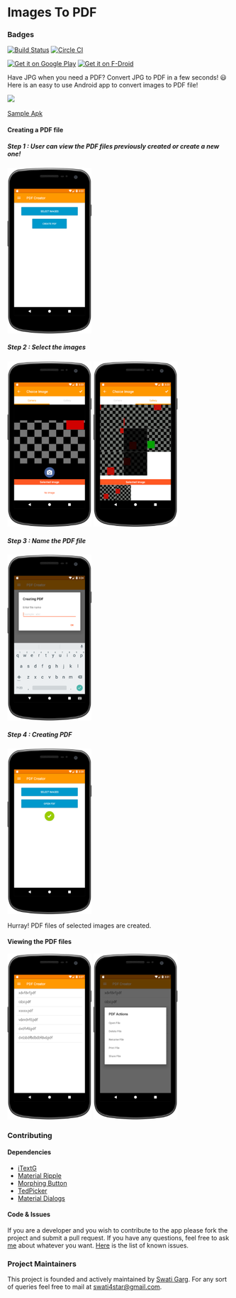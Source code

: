 # Images To PDF

### Badges
[![Build Status](https://travis-ci.org/Swati4star/Images-to-PDF.svg?branch=master)](https://travis-ci.org/Swati4star/Images-to-PDF) [![Circle CI](https://circleci.com/gh/Swati4star/Images-to-PDF.svg?style=svg)](https://circleci.com/gh/Swati4star/Images-to-PDF)

<a href="https://play.google.com/store/apps/details?id=swati4star.createpdf"><img alt="Get it on Google Play" src="https://play.google.com/intl/en_us/badges/images/generic/en-play-badge.png" height=80px/></a> [<img src="https://f-droid.org/badge/get-it-on.png" alt="Get it on F-Droid" height="80">](https://f-droid.org/app/swati4star.createpdf) 


Have JPG when you need a PDF? Convert JPG to PDF in a few seconds! :smiley:  
Here is an easy to use Android app to convert images to PDF file!

<img src="/screenshots/image_to_pdf.gif"  width="300px">

[Sample Apk](https://dl.dropboxusercontent.com/s/ugpju98f0y2t947/app-debug.apk)

#### Creating a PDF file

##### Step 1 : User can view the PDF files previously created or create a new one! 
<img src="/screenshots/options.png" width="190px">


##### Step 2 : Select the images
<img src="/screenshots/select.png" width="190px"> <img src="/screenshots/selecting2.png" width="190px">


##### Step 3 : Name the PDF file
<img src="/screenshots/name.png" width="190px">


##### Step 4 : Creating PDF
<img src="/screenshots/done.png" width="190px">


Hurray! PDF files of selected images are created.


#### Viewing the PDF files

<img src="/screenshots/list.png" width="190px"> <img src="/screenshots/pdf_options.png" width="190px">

### Contributing

#### Dependencies
+ [iTextG](http://developers.itextpdf.com/itextg-android)
+ [Material Ripple](https://github.com/balysv/material-ripple)
+ [Morphing Button](https://github.com/dmytrodanylyk/android-morphing-button)
+ [TedPicker](https://github.com/ParkSangGwon/TedPicker)
+ [Material Dialogs](https://github.com/afollestad/material-dialogs)

#### Code & Issues
If you are a developer and you wish to contribute to the app please fork the project
and submit a pull request.
If you have any questions, feel free to ask [me](mailto:swati4star@gmail.com) about whatever you want.
[Here](https://github.com/Swati4star/Images-to-PDF/issues) is the list of known issues.

### Project Maintainers
This project is founded and actively maintained by [Swati Garg](https://github.com/Swati4star/). For any sort of queries feel free to mail at swati4star@gmail.com.
